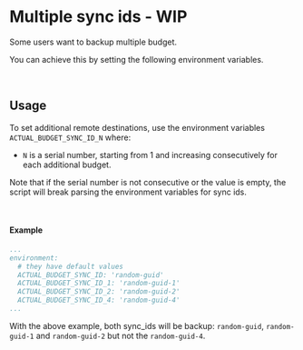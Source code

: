 # Multiple sync ids - WIP

Some users want to backup multiple budget.

You can achieve this by setting the following environment variables.

<br>



## Usage

To set additional remote destinations, use the environment variables `ACTUAL_BUDGET_SYNC_ID_N` where:

- `N` is a serial number, starting from 1 and increasing consecutively for each additional budget.

Note that if the serial number is not consecutive or the value is empty, the script will break parsing the environment variables for sync ids.

<br>

#### Example

```yml
...
environment:
  # they have default values
  ACTUAL_BUDGET_SYNC_ID: 'random-guid'
  ACTUAL_BUDGET_SYNC_ID_1: 'random-guid-1'
  ACTUAL_BUDGET_SYNC_ID_2: 'random-guid-2'
  ACTUAL_BUDGET_SYNC_ID_4: 'random-guid-4'
...
```

With the above example, both sync_ids will be backup: `random-guid`, `random-guid-1` and `random-guid-2` but not the `random-guid-4`.
